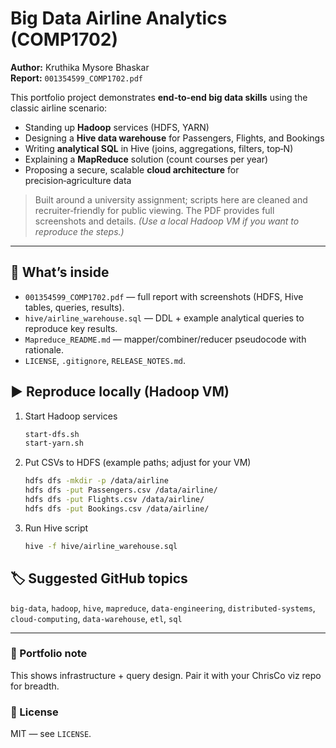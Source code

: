 # Big Data Airline Analytics (COMP1702)

**Author:** Kruthika Mysore Bhaskar  
**Report:** `001354599_COMP1702.pdf`

This portfolio project demonstrates **end‑to‑end big data skills** using the classic airline scenario:
- Standing up **Hadoop** services (HDFS, YARN)  
- Designing a **Hive data warehouse** for Passengers, Flights, and Bookings  
- Writing **analytical SQL** in Hive (joins, aggregations, filters, top‑N)  
- Explaining a **MapReduce** solution (count courses per year)  
- Proposing a secure, scalable **cloud architecture** for precision‑agriculture data

> Built around a university assignment; scripts here are cleaned and recruiter‑friendly for public viewing. The PDF provides full screenshots and details.
> *(Use a local Hadoop VM if you want to reproduce the steps.)*

---

## 🧭 What’s inside

- `001354599_COMP1702.pdf` — full report with screenshots (HDFS, Hive tables, queries, results).
- `hive/airline_warehouse.sql` — DDL + example analytical queries to reproduce key results.
- `Mapreduce_README.md` — mapper/combiner/reducer pseudocode with rationale.
- `LICENSE`, `.gitignore`, `RELEASE_NOTES.md`.

## ▶️ Reproduce locally (Hadoop VM)

1. Start Hadoop services
   ```bash
   start-dfs.sh
   start-yarn.sh
   ```

2. Put CSVs to HDFS (example paths; adjust for your VM)
   ```bash
   hdfs dfs -mkdir -p /data/airline
   hdfs dfs -put Passengers.csv /data/airline/
   hdfs dfs -put Flights.csv /data/airline/
   hdfs dfs -put Bookings.csv /data/airline/
   ```

3. Run Hive script
   ```bash
   hive -f hive/airline_warehouse.sql
   ```

## 🏷️ Suggested GitHub topics
`big-data`, `hadoop`, `hive`, `mapreduce`, `data-engineering`, `distributed-systems`, `cloud-computing`, `data-warehouse`, `etl`, `sql`

---

### 📣 Portfolio note
This shows infrastructure + query design. Pair it with your ChrisCo viz repo for breadth.

### 📜 License
MIT — see `LICENSE`.
